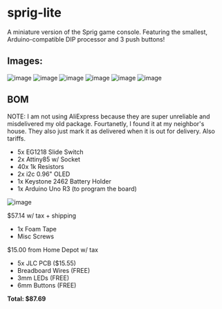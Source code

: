 # sprig-lite
A miniature version of the Sprig game console. Featuring the smallest, Arduino-compatible DIP processor and 3 push buttons!

## Images:
![image](https://github.com/user-attachments/assets/830ad957-dc60-406b-bb02-4673f8bdbb8f)
![image](https://github.com/user-attachments/assets/8a726e69-3394-4c86-991d-ac44496ac3ce)
![image](https://github.com/user-attachments/assets/478552ae-f8ac-47f9-a9ae-e8780fa2a84c)
![image](https://github.com/user-attachments/assets/77b95ff8-e50c-4d81-a3b0-2678251f4ca5)
![image](https://github.com/user-attachments/assets/a8ac27dd-a33a-4e42-beba-563a85a68399)
![image](https://github.com/user-attachments/assets/4c67e9ff-e41e-4a9a-a2db-d24858dc3cda)

## BOM 
NOTE: I am not using AliExpress because they are super unreliable and misdelivered my old package. Fourtanetly, I found it at my neighbor's house. They also just mark it as delivered when it is out for delivery. Also tariffs. 
* 5x EG1218 Slide Switch
* 2x Attiny85 w/ Socket
* 40x 1k Resistors
* 2x i2c 0.96" OLED
* 1x Keystone 2462 Battery Holder
* 1x Arduino Uno R3 (to program the board)
  
![image](https://github.com/user-attachments/assets/76c0e592-957e-44da-9ffa-e4704efdd9b9) 

$57.14 w/ tax + shipping

* 1x Foam Tape
* Misc Screws

$15.00 from Home Depot w/ tax

* 5x JLC PCB ($15.55)
* Breadboard Wires (FREE)
* 3mm LEDs (FREE)
* 6mm Buttons (FREE)

**Total: $87.69**

